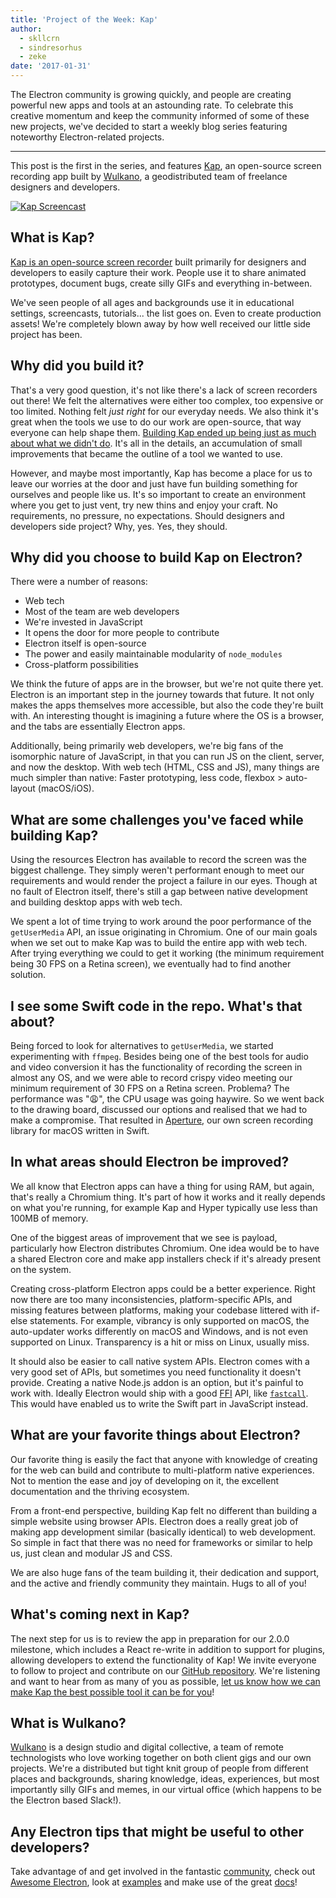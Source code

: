 ```yaml
---
title: 'Project of the Week: Kap'
author:
  - skllcrn
  - sindresorhus
  - zeke
date: '2017-01-31'
---
```


The Electron community is growing quickly, and people are creating powerful new apps and tools at an astounding rate. To celebrate this creative momentum and keep the community informed of some of these new projects, we've decided to start a weekly blog series featuring noteworthy Electron-related projects.

---

This post is the first in the series, and features [Kap](https://getkap.co/), an open-source screen recording app built by [Wulkano](https://wulkano.com/), a geodistributed team of freelance designers and developers.

[![Kap Screencast](https://cloud.githubusercontent.com/assets/2289/22439463/8f1e509e-e6e4-11e6-9c32-3a9db63fc9a1.gif)](https://getkap.co/)

## What is Kap?

[Kap is an open-source screen recorder](https://getkap.co) built primarily for designers and developers to easily capture their work. People use it to share animated prototypes, document bugs, create silly GIFs and everything in-between.

We've seen people of all ages and backgrounds use it in educational settings, screencasts, tutorials... the list goes on. Even to create production assets! We're completely blown away by how well received our little side project has been.

## Why did you build it?

That's a very good question, it's not like there's a lack of screen recorders out there! We felt the alternatives were either too complex, too expensive or too limited. Nothing felt *just right* for our everyday needs. We also think it's great when the tools we use to do our work are open-source, that way everyone can help shape them. [Building Kap ended up being just as much about what we didn't do](https://medium.com/wulkano-friends/from-idea-to-product-and-beyond-a12850403c38). It's all in the details, an accumulation of small improvements that became the outline of a tool we wanted to use.

However, and maybe most importantly, Kap has become a place for us to leave our worries at the door and just have fun building something for ourselves and people like us. It's so important to create an environment where you get to just vent, try new thins and enjoy your craft. No requirements, no pressure, no expectations. Should designers and developers side project? Why, yes. Yes, they should.

## Why did you choose to build Kap on Electron?

There were a number of reasons:

* Web tech
* Most of the team are web developers
* We're invested in JavaScript
* It opens the door for more people to contribute
* Electron itself is open-source
* The power and easily maintainable modularity of `node_modules`
* Cross-platform possibilities

We think the future of apps are in the browser, but we're not quite there yet. Electron is an important step in the journey towards that future. It not only makes the apps themselves more accessible, but also the code they're built with. An interesting thought is imagining a future where the OS is a browser, and the tabs are essentially Electron apps.

Additionally, being primarily web developers, we're big fans of the isomorphic nature of JavaScript, in that you can run JS on the client, server, and now the desktop. With web tech (HTML, CSS and JS), many things are much simpler than native: Faster prototyping, less code, flexbox > auto-layout (macOS/iOS).

## What are some challenges you've faced while building Kap?

Using the resources Electron has available to record the screen was the biggest challenge. They simply weren't performant enough to meet our requirements and would render the project a failure in our eyes. Though at no fault of Electron itself, there's still a gap between native development and building desktop apps with web tech.

We spent a lot of time trying to work around the poor performance of the `getUserMedia` API, an issue originating in Chromium. One of our main goals when we set out to make Kap was to build the entire app with web tech. After trying everything we could to get it working (the minimum requirement being 30 FPS on a Retina screen), we eventually had to find another solution.

## I see some Swift code in the repo. What's that about?

Being forced to look for alternatives to `getUserMedia`, we started experimenting with `ffmpeg`. Besides being one of the best tools for audio and video conversion it has the functionality of recording the screen in almost any OS, and we were able to record crispy video meeting our minimum requirement of 30 FPS on a Retina screen. Problema? The performance was ":weary:", the CPU usage was going haywire. So we went back to the drawing board, discussed our options and realised that we had to make a compromise. That resulted in [Aperture](https://github.com/wulkano/aperture), our own screen recording library for macOS written in Swift.

## In what areas should Electron be improved?

We all know that Electron apps can have a thing for using RAM, but again, that's really a Chromium thing. It's part of how it works and it really depends on what you're running, for example Kap and Hyper typically use less than 100MB of memory.

One of the biggest areas of improvement that we see is payload, particularly how Electron distributes Chromium. One idea would be to have a shared Electron core and make app installers check if it's already present on the system.

Creating cross-platform Electron apps could be a better experience. Right now there are too many inconsistencies, platform-specific APIs, and missing features between platforms, making your codebase littered with if-else statements. For example, vibrancy is only supported on macOS, the auto-updater works differently on macOS and Windows, and is not even supported on Linux. Transparency is a hit or miss on Linux, usually miss.

It should also be easier to call native system APIs. Electron comes with a very good set of APIs, but sometimes you need functionality it doesn't provide. Creating a native Node.js addon is an option, but it's painful to work with. Ideally Electron would ship with a good [FFI](https://en.wikipedia.org/wiki/Foreign_function_interface) API, like [`fastcall`](https://github.com/cmake-js/fastcall). This would have enabled us to write the Swift part in JavaScript instead.

## What are your favorite things about Electron?

Our favorite thing is easily the fact that anyone with knowledge of creating for the web can build and contribute to multi-platform native experiences. Not to mention the ease and joy of developing on it, the excellent documentation and the thriving ecosystem.

From a front-end perspective, building Kap felt no different than building a simple website using browser APIs. Electron does a really great job of making app development similar (basically identical) to web development. So simple in fact that there was no need for frameworks or similar to help us, just clean and modular JS and CSS.

We are also huge fans of the team building it, their dedication and support, and the active and friendly community they maintain. Hugs to all of you!

## What's coming next in Kap?

The next step for us is to review the app in preparation for our 2.0.0 milestone, which includes a React re-write in addition to support for plugins, allowing developers to extend the functionality of Kap! We invite everyone to follow to project and contribute on our [GitHub repository](https://github.com/wulkano/kap). We're listening and want to hear from as many of you as possible, [let us know how we can make Kap the best possible tool it can be for you](https://wulkano.typeform.com/to/BIvJKz)!

## What is Wulkano?

[Wulkano](https://wulkano.com) is a design studio and digital collective, a team of remote technologists who love working together on both client gigs and our own projects. We're a distributed but tight knit group of people from different places and backgrounds, sharing knowledge, ideas, experiences, but most importantly silly GIFs and memes, in our virtual office (which happens to be the Electron based Slack!).

## Any Electron tips that might be useful to other developers?

Take advantage of and get involved in the fantastic [community](https://discuss.atom.io/c/electron), check out [Awesome Electron](https://github.com/sindresorhus/awesome-electron), look at [examples](https://github.com/electron/electron-api-demos) and make use of the great [docs](https://electronjs.org/docs/)!

